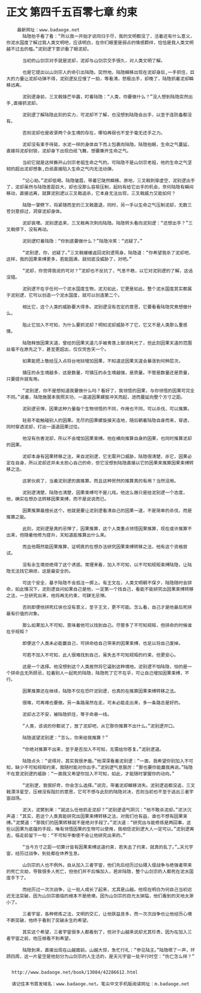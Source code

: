 # 正文 第四千五百零七章 约束
        最新网址：www.badaoge.net
          陆隐抬手看了看：“所以我一开始才说同归于尽，我的文明都没了，活着还有什么意义，你泥水国度了解过我人类文明吧，应该明白，在你们眼里是弱点的情感羁绊，恰恰是我人类文明越不过去的槛。”泥别逻下意识看了眼泥却。
      
          当初的山剑宗对手就是泥却，泥却与山剑宗交手很久，对人类文明了解。
      
          也是它提出以山剑宗人的命引出陆隐。突然地，陆隐瞬移出现在泥却身后,一手抓住，巨大的力量让泥却动弹不得，泥别逻反应慢了一拍，等看清，怒极出手，却晚了，陆隐抓着泥却瞬移远离。
      
          泥别逻身前，三叉戟锋芒毕露，盯着陆隐：“人类，你要做什么？”没人想到陆隐突然出手,直接抓泥却。
      
          泥别逻了解陆隐此刻的实力，可泥却不了解，也没想到陆隐会出手，以至于连防备都没有。
      
          否则泥却也是收录两个永生境的存在，哪怕再弱也不至于毫无还手之力。
      
          泥却没有束手待毙，水泥一样的身体自下而上包裹向陆隐。陆隐抬眼，生命之气蔓延，直接将泥却封锁，泥却身下出现白纸飞舞，想要撕开生命之气。
      
          当初它就是这样撕开山剑宗老祖生命之气的。可陆隐不是山剑宗老祖，他的生命之气坚韧的超出泥却想象,白纸直接陷入生命之气内无法动弹。
      
          “记心劫。”泥却低喝。陆隐皱眉，带着它陡然瞬移。原地，三叉戟刺穿虚空，泥别逻出手了，泥却虽然与陆隐差距巨大，却也没那么容易压制，起码有给它出手的机会，奈何陆隐有瞬间移动，直接远离，就算泥别逻以三叉戟追杀，它本身无法出现，三叉戟威力又能如何？
      
          陆隐一掌劈下，将紧随而至的三叉戟震退，同时，另一手以生命之气压制泥却，无数三苍剑意掠过，洞穿泥却身体。
      
          泥却哀嚎。泥别逻追来，三叉戟再次刺向陆隐。陆隐转头看向泥别逻：“还想出手？”三叉戟停下，没有再动。
      
          泥别逻盯着陆隐：“你到底要做什么？”陆隐冷笑：“迟疑了。”
      
          “泥别逻，你，迟疑了。”三叉戟缓缓返回泥别逻周身。陆隐道：“你希望我杀了泥却吧，这样，我的因果束缚更多，若能圆满，就彻底没威胁了，对吧。”
      
          “泥却，你觉得我说的可对？”泥却也不反抗了，气息不稳，以它对泥别逻的了解，这话没错。
      
          泥别逻不在乎任何一个泥水国度生物，泥刃如此，它更是如此。整个泥水国度其实都属于泥别逻，它可以创造一个泥水国度，就可以创造第二个。
      
          相比它，这个人类的威胁要大得多。泥别逻没有否定的意思，它要看看陆隐究竟想做什么。
      
          阻止它加入不可知，为什么要抓泥却？明知泥却威胁不了它，它又不是人类那么重感情。
      
          陆隐释放因果天道，曾经的因果天道几乎被青莲上御消耗光了，但此刻因果天道的范围丝毫不在原先之下，甚至更超出，仅仅凭告天一个。
      
          如果能把上敬给压入点将台地狱增加因果，不知道这因果天道会暴涨到何种层次。
      
          镇压的永生境越多，这是数量，可镇压的永生境越强，是质量。不管是数量还是质量，只要提升就有用。
      
          “泥别逻，你不是想知道我要做什么吗？看好了，我领悟的因果，与你领悟的因果可完全不同。”说着，陆隐施展本我照天功，一道道因果螺旋冲天而起，进而蔓延向整个方寸之距。
      
          泥别逻忌惮，因果这种力量每个生物领悟的不同，作用也不同，可以杀伐，可以推算。
      
          轻易不能触碰别人的因果。无尽的因果螺旋接天连地，随后朝着陆隐自身而来，穿透，同时穿透泥却，打出一道道因果过往。
      
          他没有伤害泥却，所以不会增加因果束缚。他在横向推算自身的因果，也同时推算泥却的因果。
      
          泥却本身有因果转移之法，来自泥别逻，它无需开口威胁，陆隐很清楚，杀它，因果必定在自身，所以泥却还并未太担心自己的命，但它没想到陆隐直接以它的因果来推算因果束缚转移之法。
      
          这家伙疯了，当着泥别逻的面推算。而且这种贸然的推算真的有用？当然没用。
      
          泥别逻清楚，陆隐也清楚，因果束缚可不是儿戏。他这么做只是给泥别逻一个态度，他，确实在想办法转移因果束缚，而不是说说而已。
      
          因果推算最擅长这个。他就是要让泥别逻看清自己的因果一道，不是简单的杀伐，而是推算之能。
      
          此刻，泥别逻是真的忌惮了，因果推算，这个人类重点领悟因果推算，现在或许推算不出来，但随着他修为提升，天知道能推算出什么来。
      
          而且他既然能因果推算，证明真的在想办法研究因果束缚转移之法，他有这个资格尝试。
      
          没有永生境拒绝得了这个诱惑。常理来看，加入不可知，以不可知规矩束缚陆隐，让陆隐无法找它麻烦，这是最安全的。
      
          可这个安全，基于陆隐不会孤注一掷上。有王文在，人类文明朝不保夕，陆隐随时会拼命，如此情况下，泥别逻自问如果自己是他，一定第一个找自己，看能不能研究出因果束缚转移之法，一旦研究出来，他将再无约束，可肆无忌惮。
      
          否则即便他拼死红侠也没有意义，至于王文，更不可能。怎么看，自己才是他最后死拼最有价值的对象。
      
          那么如果加入不可知，意味着他可以找到自己。尽管多了不可知规矩，但拼命的时候谁在乎规矩？
      
          即便这个人类未必能赢自己，可拼命给自己带来的因果束缚，也足以将自己废掉。
      
          可若不加入不可知，此人很难找到自己，虽失去不可知规矩的约束，但更安心。
      
          这是一个选择。他没想到这个人类居然将它逼到这种境地。泥别逻不怕陆隐，怕的是一个拼命且无所顾忌，拉着别人一起死的陆隐，陆隐死了它不在乎，可让自己增加因果束缚，不行。
      
          因果推算还在继续，陆隐不仅在恐吓泥别逻，也真的在推算因果束缚转移之法。
      
          很难，可再难也要做。另一条路虽然在走，可未必能走出来，多一条路总是好的。
      
          泥却忐忑不安，被陆隐抓住，等于命悬一线。
      
          “人类，该说的你都说了，放了泥却吧，从它那你推算不出什么。”泥别逻开口。
      
          陆隐遥望泥别逻：“怎么，你来给我推算？”
      
          “你绝对推算不出来，至于是否加入不可知，无需给你答复。”泥别逻道。
      
          陆隐点头：“说得对，其实我很矛盾。”他深深看着泥别逻：“一面，我希望你别加入不可知，缺少不可知规矩约束，我随时能对你出手。”泥别逻气息狠厉：“那也要你能赢我再说。”陆隐不在意泥别逻的威胁：“一面我又希望你加入不可知，如此，才能随时掌握你的动向。”
      
          “泥别逻，我很好奇，你会怎么选择。”说完，带着泥却瞬移消失。泥别逻追都没追，三叉戟漂浮星空，压根没有阻拦的意思，它可不想与此刻的陆隐对决，否则当初也不至于逃出三者宇宙战场。
      
          泥汏，泥樊到来：“就这么任他抓走泥却？”泥别逻语气阴沉：“他不敢杀泥却。”泥汏沉声道：“其实，若这个人类真能研究出因果束缚转移之法，对我们也有益，谁也不想有因果束缚。”泥樊道：“那我们的因果转移就不是绝对手段了。”泥汏道：“研究出与能修炼是两回事，这些以因果为底蕴的手段，唯有领悟因果的生物可以使用，我相信泥别逻大人一定可以。”泥别逻离去，临走前留下一句：“不可知平衡使不会让他研究出来的。”
      
          “当今方寸之距一切算计皆有因果束缚这道约束，若失去了约束，就真的乱了。”…天元宇宙，经历过战争，到处都在休养生息。
      
          山剑宗的人也不例外。自从加入三者宇宙，他们先后经历过仙翎入侵战争与绝强者带来的死亡灾劫，导致很多人死亡，但他们并不后悔加入，若非陆隐，整个山剑宗的人都死在泥水国度手下了。
      
          而经历过一次次战争，让一批人成长了起来，尤其是山越。他现在明白为何自己当初迟迟无法突破，因为山剑宗面临的根本不是绝境，因为山剑宗的目光太狭隘，他们看到的天地太渺小了。
      
          三者宇宙，各种修炼之法，文明的交汇，让他获益良多，而一次次战争也让他经历心境不断突破，他终于看到了突破永生的希望。
      
          其实这个希望，三者宇宙很多人都看到了，但对于山越来说却尤其珍贵，因为在加入三者宇宙之前，他压根看不到希望。
      
          陆隐到来，直接出现在山越面前。山越大惊，急忙行礼：“参见陆主。”陆隐嗯了一声，环顾四周，这一片星空是他划分为山剑宗的人生活的，是天元宇宙一处平行时空：“伤亡怎么样？”
      
      
      http://www.badaoge.net/book/13084/42286612.html
      
      请记住本书首发域名：www.badaoge.net。笔尖中文手机版阅读网址：m.badaoge.net